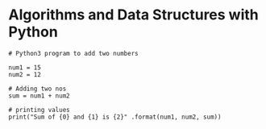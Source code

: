 # Algorithms and Data Structures with Python 


```
# Python3 program to add two numbers 

num1 = 15
num2 = 12

# Adding two nos 
sum = num1 + num2 

# printing values 
print("Sum of {0} and {1} is {2}" .format(num1, num2, sum)) 
```
